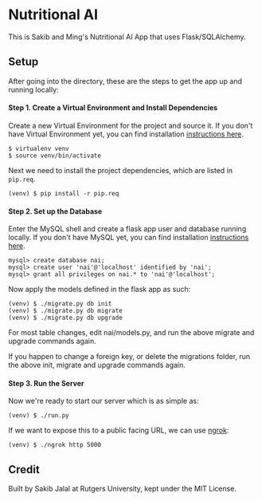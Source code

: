 # Nutritional AI

This is Sakib and Ming's Nutritional AI App that uses Flask/SQLAlchemy.
## Setup

After going into the directory, these are the steps to get the app up and running locally:

#### Step 1. Create a Virtual Environment and Install Dependencies

Create a new Virtual Environment for the project and source it.  If you don't have Virtual Environment yet, you can find installation [instructions here](https://virtualenv.readthedocs.org/en/latest/).

```
$ virtualenv venv
$ source venv/bin/activate
```

Next we need to install the project dependencies, which are listed in `pip.req`.

```
(venv) $ pip install -r pip.req
```

#### Step 2. Set up the Database

Enter the MySQL shell and create a flask app user and database running locally. If you don't have MySQL yet, you can find installation [instructions here](http://dev.mysql.com/doc/refman/5.7/en/installing.html).

```
mysql> create database nai;
mysql> create user 'nai'@'localhost' identified by 'nai';
mysql> grant all privileges on nai.* to 'nai'@'localhost';
```

Now apply the models defined in the flask app as such:

```
(venv) $ ./migrate.py db init
(venv) $ ./migrate.py db migrate
(venv) $ ./migrate.py db upgrade
```

For most table changes, edit nai/models.py, and run the above migrate and upgrade commands again.

If you happen to change a foreign key, or delete the migrations folder, run the above init, migrate and upgrade commands again.

#### Step 3. Run the Server

Now we're ready to start our server which is as simple as:

```
(venv) $ ./run.py
```

If we want to expose this to a public facing URL, we can use [ngrok](https://ngrok.com/):

```
(venv) $ ./ngrok http 5000
```

## Credit

Built by Sakib Jalal at Rutgers University, kept under the MIT License.
